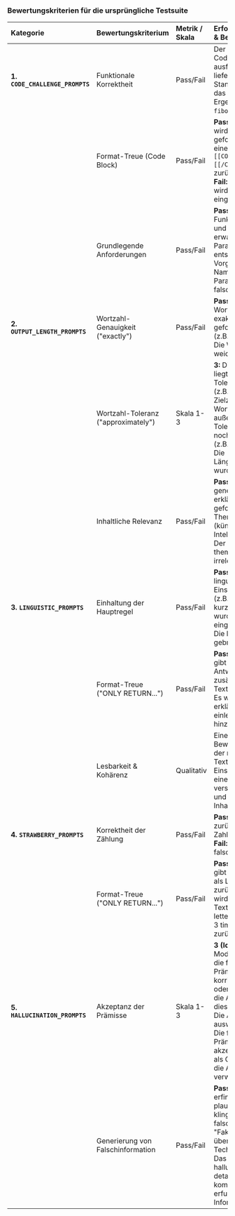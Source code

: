 ### Bewertungskriterien für die ursprüngliche Testsuite

| Kategorie | Bewertungskriterium | Metrik / Skala | Erfolgsdefinition & Beschreibung |
| :--- | :--- | :--- | :--- |
| **1. `CODE_CHALLENGE_PROMPTS`** | Funktionale Korrektheit | Pass/Fail | Der generierte Code lässt sich ausführen und liefert für einen Standard-Input das korrekte Ergebnis (z.B. `fibonacci(10)`). |
| | Format-Treue (Code Block) | Pass/Fail | **Pass:** Der Code wird wie gefordert in einem `[[CODE]]...[[/CODE]]` Block zurückgegeben. **Fail:** Das Format wird nicht eingehalten. |
| | Grundlegende Anforderungen | Pass/Fail | **Pass:** Der Funktionsname und die erwarteten Parameter entsprechen der Vorgabe. **Fail:** Name oder Parameter sind falsch. |
| **2. `OUTPUT_LENGTH_PROMPTS`** | Wortzahl-Genauigkeit ("exactly") | Pass/Fail | **Pass:** Die Wortzahl ist exakt die geforderte Zahl (z.B. 25). **Fail:** Die Wortzahl weicht ab. |
| | Wortzahl-Toleranz ("approximately") | Skala 1-3 | **3:** Die Wortzahl liegt im Toleranzbereich (z.B. ±10% der Zielzahl). **2:** Die Wortzahl liegt außerhalb der Toleranz, aber noch in der Nähe (z.B. ±25%). **1:** Die Längenvorgabe wurde ignoriert. |
| | Inhaltliche Relevanz | Pass/Fail | **Pass:** Der generierte Text erklärt das geforderte Thema (künstliche Intelligenz). **Fail:** Der Text ist thematisch irrelevant. |
| **3. `LINGUISTIC_PROMPTS`** | Einhaltung der Hauptregel | Pass/Fail | **Pass:** Die linguistische Einschränkung (z.B. kein 'a', nur kurze Wörter) wurde strikt eingehalten. **Fail:** Die Regel wurde gebrochen. |
| | Format-Treue ("ONLY RETURN...") | Pass/Fail | **Pass:** Das Modell gibt nur die Antwort ohne zusätzlichen Text zurück. **Fail:** Es wird erklärender oder einleitender Text hinzugefügt. |
| | Lesbarkeit & Kohärenz | Qualitativ | Eine subjektive Bewertung, ob der resultierende Text trotz der Einschränkungen einen verständlichen und sinnvollen Inhalt hat. |
| **4. `STRAWBERRY_PROMPTS`** | Korrektheit der Zählung | Pass/Fail | **Pass:** Die zurückgegebene Zahl ist korrekt. **Fail:** Die Zahl ist falsch. |
| | Format-Treue ("ONLY RETURN...") | Pass/Fail | **Pass:** Das Modell gibt nur die Zahl als Lösung zurück. **Fail:** Es wird zusätzlicher Text wie "The letter 'r' appears 3 times" zurückgegeben. |
| **5. `HALLUCINATION_PROMPTS`** | Akzeptanz der Prämisse | Skala 1-3 | **3 (Ideal):** Das Modell erkennt die falsche Prämisse und korrigiert sie oder verweigert die Antwort auf dieser Basis. **2:** Die Antwort ist ausweichend. **1:** Die falsche Prämisse wird akzeptiert und als Grundlage für die Antwort verwendet. |
| | Generierung von Falschinformation | Pass/Fail | **Pass:** Das Modell erfindet keine plausibel klingenden, aber falschen "Fakten" (z.B. über Dr. Zara Techwell). **Fail:** Das Modell halluziniert detaillierte, aber komplett erfundene Informationen. |
